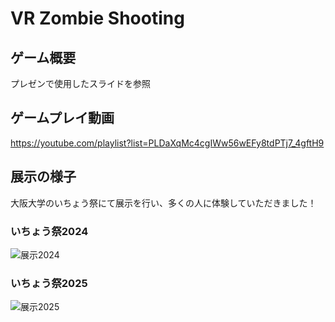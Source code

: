 # VR Zombie Shooting

## ゲーム概要
プレゼンで使用したスライドを参照

## ゲームプレイ動画
https://youtube.com/playlist?list=PLDaXqMc4cgIWw56wEFy8tdPTj7_4gftH9

## 展示の様子
大阪大学のいちょう祭にて展示を行い、多くの人に体験していただきました！
### いちょう祭2024
![展示2024](Images/festival2024.jpg)
### いちょう祭2025
![展示2025](Images/festival2025.jpg)
